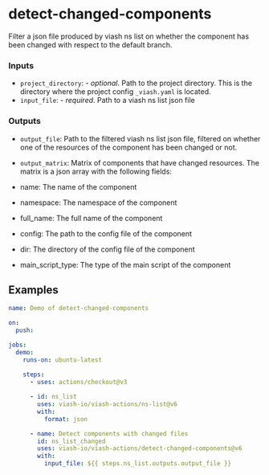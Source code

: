 

# detect-changed-components

<!--
DO NOT EDIT THIS FILE MANUALLY!
This README was generated by running `make`
-->

Filter a json file produced by viash ns list on whether the component
has been changed with respect to the default branch.

### Inputs

- `project_directory`: - *optional*. Path to the project directory. This
  is the directory where the project config `_viash.yaml` is located.
- `input_file`: - *required*. Path to a viash ns list json file

### Outputs

- `output_file`: Path to the filtered viash ns list json file, filtered
  on whether one of the resources of the component has been changed or
  not.

- `output_matrix`: Matrix of components that have changed resources. The
  matrix is a json array with the following fields:

- name: The name of the component

- namespace: The namespace of the component

- full_name: The full name of the component

- config: The path to the config file of the component

- dir: The directory of the config file of the component

- main_script_type: The type of the main script of the component

## Examples

``` yaml
name: Demo of detect-changed-components

on:
  push:

jobs:
  demo:
    runs-on: ubuntu-latest
    
    steps:
      - uses: actions/checkout@v3

      - id: ns_list
        uses: viash-io/viash-actions/ns-list@v6
        with:
          format: json  

      - name: Detect components with changed files
        id: ns_list_changed
        uses: viash-io/viash-actions/detect-changed-components@v6
        with:
          input_file: ${{ steps.ns_list.outputs.output_file }}
```
